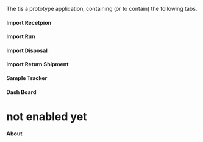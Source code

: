 
The tis a prototype application, containing (or to contain) the following tabs. 


#### Import Recetpion




#### Import Run




#### Import Disposal


#### Import Return Shipment


#### Sample Tracker



#### Dash Board
# not enabled yet


#### About





